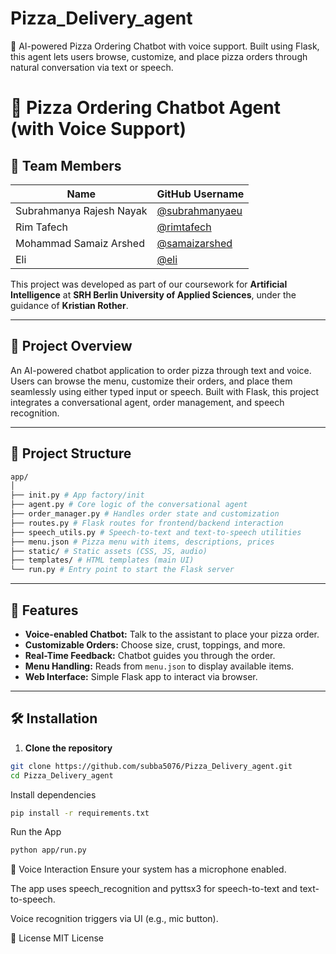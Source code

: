 # Pizza_Delivery_agent
🤖 AI-powered Pizza Ordering Chatbot with voice support. Built using Flask, this agent lets users browse, customize, and place pizza orders through natural conversation via text or speech.
# 🍕 Pizza Ordering Chatbot Agent (with Voice Support)

## 👥 Team Members

| Name                      | GitHub Username      |
|---------------------------|----------------------|
| Subrahmanya Rajesh Nayak | [@subrahmanyaeu](https://github.com/subrahmanyaeu) |
| Rim Tafech                | [@rimtafech](https://github.com/rimtafech)         |
| Mohammad Samaiz Arshed   | [@samaizarshed](https://github.com/samaizarshed)   |
| Eli                       | [@eli](https://github.com/eli)                     |

This project was developed as part of our coursework for **Artificial Intelligence** at **SRH Berlin University of Applied Sciences**, under the guidance of **Kristian Rother**.

---

## 🧠 Project Overview

An AI-powered chatbot application to order pizza through text and voice. Users can browse the menu, customize their orders, and place them seamlessly using either typed input or speech. Built with Flask, this project integrates a conversational agent, order management, and speech recognition.

---

## 📁 Project Structure
```bash
app/
│
├── init.py # App factory/init
├── agent.py # Core logic of the conversational agent
├── order_manager.py # Handles order state and customization
├── routes.py # Flask routes for frontend/backend interaction
├── speech_utils.py # Speech-to-text and text-to-speech utilities
├── menu.json # Pizza menu with items, descriptions, prices
├── static/ # Static assets (CSS, JS, audio)
├── templates/ # HTML templates (main UI)
└── run.py # Entry point to start the Flask server
```

---

## 🎯 Features

- **Voice-enabled Chatbot:** Talk to the assistant to place your pizza order.
- **Customizable Orders:** Choose size, crust, toppings, and more.
- **Real-Time Feedback:** Chatbot guides you through the order.
- **Menu Handling:** Reads from `menu.json` to display available items.
- **Web Interface:** Simple Flask app to interact via browser.

---

## 🛠️ Installation

1. **Clone the repository**

```bash
git clone https://github.com/subba5076/Pizza_Delivery_agent.git
cd Pizza_Delivery_agent
```
Install dependencies
```bash
pip install -r requirements.txt
```

Run the App
```bash
python app/run.py
```


🎤 Voice Interaction
Ensure your system has a microphone enabled.

The app uses speech_recognition and pyttsx3 for speech-to-text and text-to-speech.

Voice recognition triggers via UI (e.g., mic button).

📄 License
MIT License




